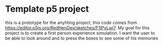# Template p5 project

this is a prototype for the anyhting project, this code comes from
https://editor.p5js.org/RedHenDev/sketches/F1IPyLwj7.
My goal for this project is to create a first person experience simulation. I want the user to be able to look around and to press the boxes to see some of his memories 
